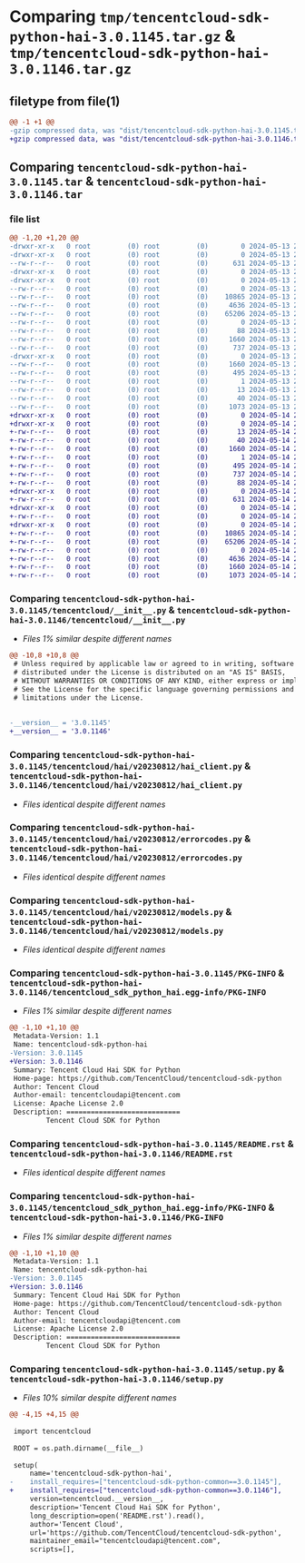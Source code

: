 # Comparing `tmp/tencentcloud-sdk-python-hai-3.0.1145.tar.gz` & `tmp/tencentcloud-sdk-python-hai-3.0.1146.tar.gz`

## filetype from file(1)

```diff
@@ -1 +1 @@
-gzip compressed data, was "dist/tencentcloud-sdk-python-hai-3.0.1145.tar", last modified: Mon May 13 21:02:33 2024, max compression
+gzip compressed data, was "dist/tencentcloud-sdk-python-hai-3.0.1146.tar", last modified: Tue May 14 21:37:54 2024, max compression
```

## Comparing `tencentcloud-sdk-python-hai-3.0.1145.tar` & `tencentcloud-sdk-python-hai-3.0.1146.tar`

### file list

```diff
@@ -1,20 +1,20 @@
-drwxr-xr-x   0 root         (0) root         (0)        0 2024-05-13 21:02:33.000000 tencentcloud-sdk-python-hai-3.0.1145/
-drwxr-xr-x   0 root         (0) root         (0)        0 2024-05-13 21:02:33.000000 tencentcloud-sdk-python-hai-3.0.1145/tencentcloud/
--rw-r--r--   0 root         (0) root         (0)      631 2024-05-13 21:02:33.000000 tencentcloud-sdk-python-hai-3.0.1145/tencentcloud/__init__.py
-drwxr-xr-x   0 root         (0) root         (0)        0 2024-05-13 21:02:33.000000 tencentcloud-sdk-python-hai-3.0.1145/tencentcloud/hai/
-drwxr-xr-x   0 root         (0) root         (0)        0 2024-05-13 21:02:33.000000 tencentcloud-sdk-python-hai-3.0.1145/tencentcloud/hai/v20230812/
--rw-r--r--   0 root         (0) root         (0)        0 2024-05-13 21:02:33.000000 tencentcloud-sdk-python-hai-3.0.1145/tencentcloud/hai/v20230812/__init__.py
--rw-r--r--   0 root         (0) root         (0)    10865 2024-05-13 21:02:33.000000 tencentcloud-sdk-python-hai-3.0.1145/tencentcloud/hai/v20230812/hai_client.py
--rw-r--r--   0 root         (0) root         (0)     4636 2024-05-13 21:02:33.000000 tencentcloud-sdk-python-hai-3.0.1145/tencentcloud/hai/v20230812/errorcodes.py
--rw-r--r--   0 root         (0) root         (0)    65206 2024-05-13 21:02:33.000000 tencentcloud-sdk-python-hai-3.0.1145/tencentcloud/hai/v20230812/models.py
--rw-r--r--   0 root         (0) root         (0)        0 2024-05-13 21:02:33.000000 tencentcloud-sdk-python-hai-3.0.1145/tencentcloud/hai/__init__.py
--rw-r--r--   0 root         (0) root         (0)       88 2024-05-13 21:02:33.000000 tencentcloud-sdk-python-hai-3.0.1145/setup.cfg
--rw-r--r--   0 root         (0) root         (0)     1660 2024-05-13 21:02:33.000000 tencentcloud-sdk-python-hai-3.0.1145/PKG-INFO
--rw-r--r--   0 root         (0) root         (0)      737 2024-05-13 21:02:33.000000 tencentcloud-sdk-python-hai-3.0.1145/README.rst
-drwxr-xr-x   0 root         (0) root         (0)        0 2024-05-13 21:02:33.000000 tencentcloud-sdk-python-hai-3.0.1145/tencentcloud_sdk_python_hai.egg-info/
--rw-r--r--   0 root         (0) root         (0)     1660 2024-05-13 21:02:33.000000 tencentcloud-sdk-python-hai-3.0.1145/tencentcloud_sdk_python_hai.egg-info/PKG-INFO
--rw-r--r--   0 root         (0) root         (0)      495 2024-05-13 21:02:33.000000 tencentcloud-sdk-python-hai-3.0.1145/tencentcloud_sdk_python_hai.egg-info/SOURCES.txt
--rw-r--r--   0 root         (0) root         (0)        1 2024-05-13 21:02:33.000000 tencentcloud-sdk-python-hai-3.0.1145/tencentcloud_sdk_python_hai.egg-info/dependency_links.txt
--rw-r--r--   0 root         (0) root         (0)       13 2024-05-13 21:02:33.000000 tencentcloud-sdk-python-hai-3.0.1145/tencentcloud_sdk_python_hai.egg-info/top_level.txt
--rw-r--r--   0 root         (0) root         (0)       40 2024-05-13 21:02:33.000000 tencentcloud-sdk-python-hai-3.0.1145/tencentcloud_sdk_python_hai.egg-info/requires.txt
--rw-r--r--   0 root         (0) root         (0)     1073 2024-05-13 21:02:33.000000 tencentcloud-sdk-python-hai-3.0.1145/setup.py
+drwxr-xr-x   0 root         (0) root         (0)        0 2024-05-14 21:37:54.000000 tencentcloud-sdk-python-hai-3.0.1146/
+drwxr-xr-x   0 root         (0) root         (0)        0 2024-05-14 21:37:54.000000 tencentcloud-sdk-python-hai-3.0.1146/tencentcloud_sdk_python_hai.egg-info/
+-rw-r--r--   0 root         (0) root         (0)       13 2024-05-14 21:37:54.000000 tencentcloud-sdk-python-hai-3.0.1146/tencentcloud_sdk_python_hai.egg-info/top_level.txt
+-rw-r--r--   0 root         (0) root         (0)       40 2024-05-14 21:37:54.000000 tencentcloud-sdk-python-hai-3.0.1146/tencentcloud_sdk_python_hai.egg-info/requires.txt
+-rw-r--r--   0 root         (0) root         (0)     1660 2024-05-14 21:37:54.000000 tencentcloud-sdk-python-hai-3.0.1146/tencentcloud_sdk_python_hai.egg-info/PKG-INFO
+-rw-r--r--   0 root         (0) root         (0)        1 2024-05-14 21:37:54.000000 tencentcloud-sdk-python-hai-3.0.1146/tencentcloud_sdk_python_hai.egg-info/dependency_links.txt
+-rw-r--r--   0 root         (0) root         (0)      495 2024-05-14 21:37:54.000000 tencentcloud-sdk-python-hai-3.0.1146/tencentcloud_sdk_python_hai.egg-info/SOURCES.txt
+-rw-r--r--   0 root         (0) root         (0)      737 2024-05-14 21:37:54.000000 tencentcloud-sdk-python-hai-3.0.1146/README.rst
+-rw-r--r--   0 root         (0) root         (0)       88 2024-05-14 21:37:54.000000 tencentcloud-sdk-python-hai-3.0.1146/setup.cfg
+drwxr-xr-x   0 root         (0) root         (0)        0 2024-05-14 21:37:54.000000 tencentcloud-sdk-python-hai-3.0.1146/tencentcloud/
+-rw-r--r--   0 root         (0) root         (0)      631 2024-05-14 21:37:54.000000 tencentcloud-sdk-python-hai-3.0.1146/tencentcloud/__init__.py
+drwxr-xr-x   0 root         (0) root         (0)        0 2024-05-14 21:37:54.000000 tencentcloud-sdk-python-hai-3.0.1146/tencentcloud/hai/
+-rw-r--r--   0 root         (0) root         (0)        0 2024-05-14 21:37:54.000000 tencentcloud-sdk-python-hai-3.0.1146/tencentcloud/hai/__init__.py
+drwxr-xr-x   0 root         (0) root         (0)        0 2024-05-14 21:37:54.000000 tencentcloud-sdk-python-hai-3.0.1146/tencentcloud/hai/v20230812/
+-rw-r--r--   0 root         (0) root         (0)    10865 2024-05-14 21:37:54.000000 tencentcloud-sdk-python-hai-3.0.1146/tencentcloud/hai/v20230812/hai_client.py
+-rw-r--r--   0 root         (0) root         (0)    65206 2024-05-14 21:37:54.000000 tencentcloud-sdk-python-hai-3.0.1146/tencentcloud/hai/v20230812/models.py
+-rw-r--r--   0 root         (0) root         (0)        0 2024-05-14 21:37:54.000000 tencentcloud-sdk-python-hai-3.0.1146/tencentcloud/hai/v20230812/__init__.py
+-rw-r--r--   0 root         (0) root         (0)     4636 2024-05-14 21:37:54.000000 tencentcloud-sdk-python-hai-3.0.1146/tencentcloud/hai/v20230812/errorcodes.py
+-rw-r--r--   0 root         (0) root         (0)     1660 2024-05-14 21:37:54.000000 tencentcloud-sdk-python-hai-3.0.1146/PKG-INFO
+-rw-r--r--   0 root         (0) root         (0)     1073 2024-05-14 21:37:54.000000 tencentcloud-sdk-python-hai-3.0.1146/setup.py
```

### Comparing `tencentcloud-sdk-python-hai-3.0.1145/tencentcloud/__init__.py` & `tencentcloud-sdk-python-hai-3.0.1146/tencentcloud/__init__.py`

 * *Files 1% similar despite different names*

```diff
@@ -10,8 +10,8 @@
 # Unless required by applicable law or agreed to in writing, software
 # distributed under the License is distributed on an "AS IS" BASIS,
 # WITHOUT WARRANTIES OR CONDITIONS OF ANY KIND, either express or implied.
 # See the License for the specific language governing permissions and
 # limitations under the License.
 
 
-__version__ = '3.0.1145'
+__version__ = '3.0.1146'
```

### Comparing `tencentcloud-sdk-python-hai-3.0.1145/tencentcloud/hai/v20230812/hai_client.py` & `tencentcloud-sdk-python-hai-3.0.1146/tencentcloud/hai/v20230812/hai_client.py`

 * *Files identical despite different names*

### Comparing `tencentcloud-sdk-python-hai-3.0.1145/tencentcloud/hai/v20230812/errorcodes.py` & `tencentcloud-sdk-python-hai-3.0.1146/tencentcloud/hai/v20230812/errorcodes.py`

 * *Files identical despite different names*

### Comparing `tencentcloud-sdk-python-hai-3.0.1145/tencentcloud/hai/v20230812/models.py` & `tencentcloud-sdk-python-hai-3.0.1146/tencentcloud/hai/v20230812/models.py`

 * *Files identical despite different names*

### Comparing `tencentcloud-sdk-python-hai-3.0.1145/PKG-INFO` & `tencentcloud-sdk-python-hai-3.0.1146/tencentcloud_sdk_python_hai.egg-info/PKG-INFO`

 * *Files 1% similar despite different names*

```diff
@@ -1,10 +1,10 @@
 Metadata-Version: 1.1
 Name: tencentcloud-sdk-python-hai
-Version: 3.0.1145
+Version: 3.0.1146
 Summary: Tencent Cloud Hai SDK for Python
 Home-page: https://github.com/TencentCloud/tencentcloud-sdk-python
 Author: Tencent Cloud
 Author-email: tencentcloudapi@tencent.com
 License: Apache License 2.0
 Description: ============================
         Tencent Cloud SDK for Python
```

### Comparing `tencentcloud-sdk-python-hai-3.0.1145/README.rst` & `tencentcloud-sdk-python-hai-3.0.1146/README.rst`

 * *Files identical despite different names*

### Comparing `tencentcloud-sdk-python-hai-3.0.1145/tencentcloud_sdk_python_hai.egg-info/PKG-INFO` & `tencentcloud-sdk-python-hai-3.0.1146/PKG-INFO`

 * *Files 1% similar despite different names*

```diff
@@ -1,10 +1,10 @@
 Metadata-Version: 1.1
 Name: tencentcloud-sdk-python-hai
-Version: 3.0.1145
+Version: 3.0.1146
 Summary: Tencent Cloud Hai SDK for Python
 Home-page: https://github.com/TencentCloud/tencentcloud-sdk-python
 Author: Tencent Cloud
 Author-email: tencentcloudapi@tencent.com
 License: Apache License 2.0
 Description: ============================
         Tencent Cloud SDK for Python
```

### Comparing `tencentcloud-sdk-python-hai-3.0.1145/setup.py` & `tencentcloud-sdk-python-hai-3.0.1146/setup.py`

 * *Files 10% similar despite different names*

```diff
@@ -4,15 +4,15 @@
 
 import tencentcloud
 
 ROOT = os.path.dirname(__file__)
 
 setup(
     name='tencentcloud-sdk-python-hai',
-    install_requires=["tencentcloud-sdk-python-common==3.0.1145"],
+    install_requires=["tencentcloud-sdk-python-common==3.0.1146"],
     version=tencentcloud.__version__,
     description='Tencent Cloud Hai SDK for Python',
     long_description=open('README.rst').read(),
     author='Tencent Cloud',
     url='https://github.com/TencentCloud/tencentcloud-sdk-python',
     maintainer_email="tencentcloudapi@tencent.com",
     scripts=[],
```

